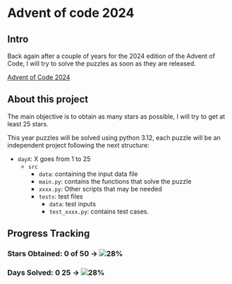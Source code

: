 # Advent of code 2024

## Intro

Back again after a couple of years for the 2024 edition of the Advent of Code, I will try to solve the puzzles as soon as they are released.

[Advent of Code 2024](https://adventofcode.com/2024/)

## About this project

The main objective is to obtain as many stars as possible, I will try to get at least 25 stars.

This year puzzles will be solved using python 3.12, each puzzle will be an independent project following the next structure:
- `dayX`: X goes from 1 to 25
  - `src`
    - `data`: containing the input data file
    - `main.py`: contains the functions that solve the puzzle
    - `xxxx.py`: Other scripts that may be needed
    - `tests`: test files
      - `data`: test inputs
      - `test_xxxx.py`: contains test cases.


## Progress Tracking
### Stars Obtained: 0 of 50 → ![28%](https://progress-bar.xyz/0)
### Days Solved: 0 25 → ![28%](https://progress-bar.xyz/0)
